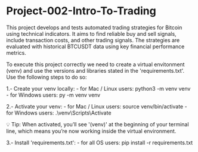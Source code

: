 # Project-002-Intro-To-Trading
This project develops and tests automated trading strategies for Bitcoin using technical indicators. It aims to find reliable buy and sell signals, include transaction costs, and other trading signals. The strategies are evaluated with historical BTCUSDT data using key financial performance metrics.

To execute this project correctly we need to create a virtual envitonment (venv) and use the versions and libraries stated in the 'requirements.txt'. Use the following steps to do so:

1.- Create your venv locally:
    - for Mac / Linux users: python3 -m venv venv
    - for Windows users: py -m venv venv

2.- Activate your venv:
    - for Mac / Linux users: source venv/bin/activate
    - for Windows users: .\venv\Scripts\Activate

💡 Tip: When activated, you’ll see '(venv)' at the beginning of your terminal line, which means you’re now working inside the virtual environment.

3.- Install 'requirements.txt':
    - for all OS users: pip install -r requirements.txt

    

